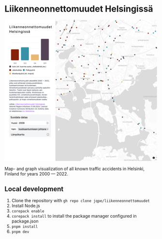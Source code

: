 # Liikenneonnettomuudet Helsingissä

![Screenshot of the application](thumbnail.png)

Map- and graph visualization of all known traffic accidents in Helsinki, Finland for years 2000 — 2022.

## Local development

1. Clone the repository with `gh repo clone jqpe/liikenneonnettomuudet`
2. Install Node.js
3. `corepack enable`
4. `corepack install` to install the package manager configured in package.json
5. `pnpm install`
6. `pnpm dev`

